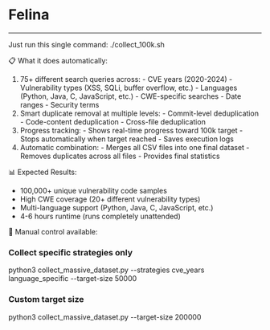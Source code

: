 # Felina

---

Just run this single command:
  ./collect_100k.sh

  📋 What it does automatically:

  1. 75+ different search queries across:
    - CVE years (2020-2024)
    - Vulnerability types (XSS, SQLi, buffer overflow, etc.)
    - Languages (Python, Java, C, JavaScript, etc.)
    - CWE-specific searches
    - Date ranges
    - Security terms
  2. Smart duplicate removal at multiple levels:
    - Commit-level deduplication
    - Code-content deduplication
    - Cross-file deduplication
  3. Progress tracking:
    - Shows real-time progress toward 100k target
    - Stops automatically when target reached
    - Saves execution logs
  4. Automatic combination:
    - Merges all CSV files into one final dataset
    - Removes duplicates across all files
    - Provides final statistics

  📊 Expected Results:

  - 100,000+ unique vulnerability code samples
  - High CWE coverage (20+ different vulnerability types)
  - Multi-language support (Python, Java, C, JavaScript, etc.)
  - 4-6 hours runtime (runs completely unattended)

  🔧 Manual control available:

  ### Collect specific strategies only
  python3 collect_massive_dataset.py --strategies cve_years
  language_specific --target-size 50000

  ### Custom target size
  python3 collect_massive_dataset.py --target-size 200000
